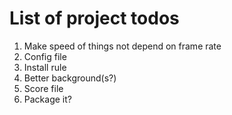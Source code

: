 List of project todos
=====================

1. Make speed of things not depend on frame rate
2. Config file
3. Install rule
4. Better background(s?)
5. Score file
6. Package it?

